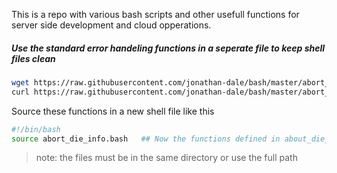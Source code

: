 
This is a repo with various bash scripts and other usefull functions for server side development and cloud opperations.  

##### Use the standard error handeling functions in a seperate file to keep shell files clean 
```bash
wget https://raw.githubusercontent.com/jonathan-dale/bash/master/abort_die_info.bash
curl https://raw.githubusercontent.com/jonathan-dale/bash/master/abort_die_info.bash > abort_die_info.bash
```

Source these functions in a new shell file like this
```sh
#!/bin/bash
source abort_die_info.bash   ## Now the functions defined in about_die_info.bash are available in this shell
```
> note: the files must be in the same directory or use the full path
